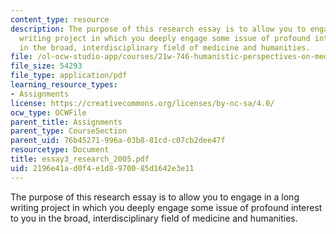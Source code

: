```yaml
---
content_type: resource
description: The purpose of this research essay is to allow you to engage in a long
  writing project in which you deeply engage some issue of profound interest to you
  in the broad, interdisciplinary field of medicine and humanities.
file: /ol-ocw-studio-app/courses/21w-746-humanistic-perspectives-on-medicine-from-ancient-greece-to-modern-america-spring-2005/2196e41ad0f4e1d8970085d1642e3e11_essay3_research_2005.pdf
file_size: 54293
file_type: application/pdf
learning_resource_types:
- Assignments
license: https://creativecommons.org/licenses/by-nc-sa/4.0/
ocw_type: OCWFile
parent_title: Assignments
parent_type: CourseSection
parent_uid: 76b45271-996a-03b8-81cd-c07cb2dee47f
resourcetype: Document
title: essay3_research_2005.pdf
uid: 2196e41a-d0f4-e1d8-9700-85d1642e3e11
---
```

The purpose of this research essay is to allow you to engage in a long writing project in which you deeply engage some issue of profound interest to you in the broad, interdisciplinary field of medicine and humanities.